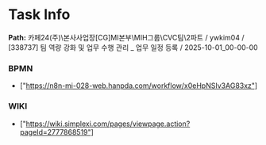 # Task Info

**Path:** 카페24(주)\본사사업장\[CG]MI본부\MIH그룹\CVC팀\2파트 / ywkim04 / [338737] 팀 역량 강화 및 업무 수행 관리 _ 업무 일정 등록 / 2025-10-01_00-00-00

### BPMN
- ["https://n8n-mi-028-web.hanpda.com/workflow/x0eHpNSIv3AG83xz"]

### WIKI
- ["https://wiki.simplexi.com/pages/viewpage.action?pageId=2777868519"]

